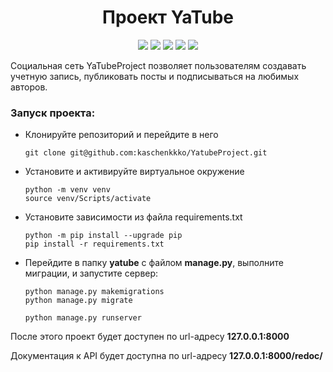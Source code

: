 <div id="header" align="center">
  <h1>Проект YaTube</h1>
  <img src="https://img.shields.io/badge/Python-3.7.9-F8F8FF?style=for-the-badge&logo=python&logoColor=20B2AA">
  <img src="https://img.shields.io/badge/Django-2.2.19-F8F8FF?style=for-the-badge&logo=django&logoColor=00FF00">
  <img src="https://img.shields.io/badge/DjangoRestFramework-3.12.14-F8F8FF?style=for-the-badge&logo=django&logoColor=00FF00">
  <img src="https://img.shields.io/badge/djoser-2.1.0-F8F8FF?style=for-the-badge">
  <img src="https://img.shields.io/badge/SimpleJWT-4.7.2-F8F8FF?style=for-the-badge">
</div>

Cоциальная сеть YaTubeProject позволяет пользователям создавать учетную запись, публиковать посты и подписываться на любимых авторов.

### Запуск проекта:
- Клонируйте репозиторий и перейдите в него
    ```
    git clone git@github.com:kaschenkkko/YatubeProject.git
    ```
- Установите и активируйте виртуальное окружение
    ```
    python -m venv venv
    source venv/Scripts/activate
    ```
- Установите зависимости из файла requirements.txt
    ```
    python -m pip install --upgrade pip
    pip install -r requirements.txt
    ``` 
- Перейдите в папку **yatube** с файлом **manage.py**, выполните миграции, и запустите сервер:
    ```
    python manage.py makemigrations
    python manage.py migrate

    python manage.py runserver
    ```

После этого проект будет доступен по url-адресу **127.0.0.1:8000**

Документация к API будет доступна по url-адресу **127.0.0.1:8000/redoc/**

